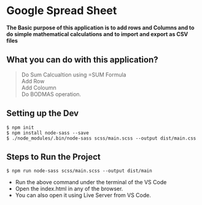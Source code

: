 # Google Spread Sheet

**The Basic purpose of this application is to add rows and Columns and to do simple mathematical calculations and to import and export as CSV files**

## What you can do with this application?
> Do Sum Calcualtion using =SUM Formula\
> Add Row\
> Add Coloumn\
> Do BODMAS operation.

## Setting up the Dev
    
    $ npm init
    $ npm install node-sass --save
    $ ./node_modules/.bin/node-sass scss/main.scss --output dist/main.css

## Steps to Run the Project

    $ npm run node-sass scss/main.scss --output dist/main

- Run the above command under the terminal of the VS Code
- Open the index.html in any of the browser.
- You can also open it using Live Server from VS Code.